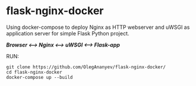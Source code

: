 # flask-nginx-docker

Using docker-compose to deploy Nginx as HTTP webserver and uWSGI as application server for simple Flask Python project.

***Browser ⟷ Nginx ⟷ uWSGI ⟷ Flask-app***

RUN:
```
git clone https://github.com/OlegAnanyev/flask-nginx-docker/
cd flask-nginx-docker
docker-compose up --build
```
